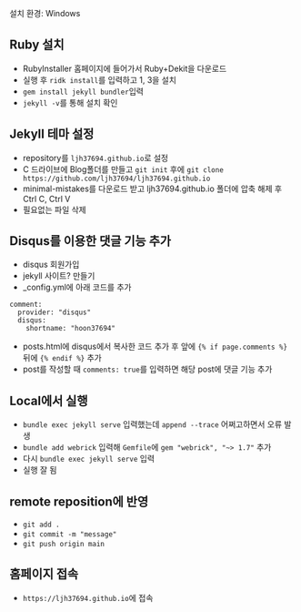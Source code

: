 설치 환경: Windows

## Ruby 설치
- RubyInstaller 홈페이지에 들어가서 Ruby+Dekit을 다운로드
- 실행 후 ```ridk install```를 입력하고 1, 3을 설치
- ```gem install jekyll bundler```입력
- ```jekyll -v```를 통해 설치 확인


## Jekyll 테마 설정
- repository를 ```ljh37694.github.io```로 설정
- C 드라이브에 Blog폴더를 만들고 ```git init``` 후에 ```git clone https://github.com/ljh37694/ljh37694.github.io```
- minimal-mistakes를 다운로드 받고 ljh37694.github.io 폴더에 압축 해제 후 Ctrl C, Ctrl V
- 필요없는 파일 삭제


## Disqus를 이용한 댓글 기능 추가
- disqus 회원가입
- jekyll 사이트? 만들기
- \_config.yml에 아래 코드를 추가
```
comment:
  provider: "disqus"
  disqus:
    shortname: "hoon37694"
```
- posts.html에 disqus에서 복사한 코드 추가 후 앞에 ```{% if page.comments %}``` 뒤에 ```{% endif %}``` 추가
- post를 작성할 때 ```comments: true```를 입력하면 해당 post에 댓글 기능 추가 


## Local에서 실행
- ```bundle exec jekyll serve``` 입력했는데 ```append --trace``` 어쩌고하면서 오류 발생
- ```bundle add webrick``` 입력해 ```Gemfile```에 ```gem "webrick", "~> 1.7"``` 추가
- 다시 ```bundle exec jekyll serve``` 입력
- 실행 잘 됨


## remote reposition에 반영
- ```git add .```
- ```git commit -m "message"```
- ```git push origin main```


## 홈페이지 접속
- ```https://ljh37694.github.io```에 접속
